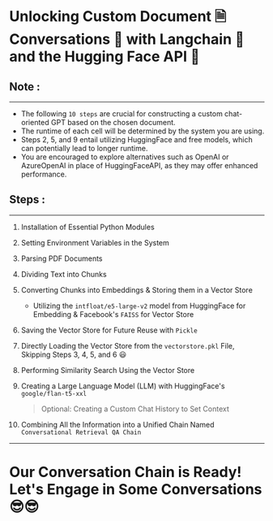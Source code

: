 # Unlocking Custom Document 🗎 Conversations 💬 with Langchain 🦜 and the Hugging Face API 🤗

## Note :
---

- The following `10 steps` are crucial for constructing a custom chat-oriented GPT based on the chosen document.
- The runtime of each cell will be determined by the system you are using.
- Steps 2, 5, and 9 entail utilizing HuggingFace and free models, which can potentially lead to longer runtime.
- You are encouraged to explore alternatives such as OpenAI or AzureOpenAI in place of HuggingFaceAPI, as they may offer enhanced performance.

## Steps :
---

1. Installation of Essential Python Modules
1. Setting Environment Variables in the System
1. Parsing PDF Documents
1. Dividing Text into Chunks
1. Converting Chunks into Embeddings & Storing them in a Vector Store

    - Utilizing the `intfloat/e5-large-v2` model from HuggingFace for Embedding & Facebook's `FAISS` for Vector Store

1. Saving the Vector Store for Future Reuse with `Pickle`
1. Directly Loading the Vector Store from the `vectorstore.pkl` File, Skipping Steps 3, 4, 5, and 6 😃

1. Performing Similarity Search Using the Vector Store
1. Creating a Large Language Model (LLM) with HuggingFace's `google/flan-t5-xxl`

    > Optional: Creating a Custom Chat History to Set Context

1. Combining All the Information into a Unified Chain Named `Conversational Retrieval QA Chain`
---

# Our Conversation Chain is Ready! Let's Engage in Some Conversations 😎😎